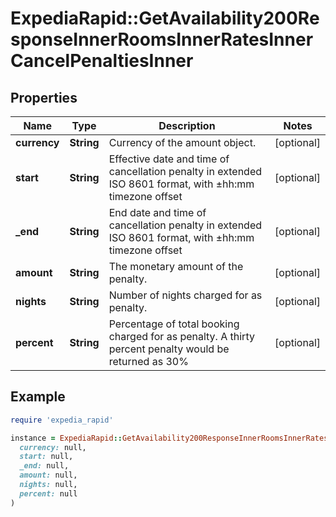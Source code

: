 # ExpediaRapid::GetAvailability200ResponseInnerRoomsInnerRatesInnerCancelPenaltiesInner

## Properties

| Name | Type | Description | Notes |
| ---- | ---- | ----------- | ----- |
| **currency** | **String** | Currency of the amount object. | [optional] |
| **start** | **String** | Effective date and time of cancellation penalty in extended ISO 8601 format, with ±hh:mm timezone offset | [optional] |
| **_end** | **String** | End date and time of cancellation penalty in extended ISO 8601 format, with ±hh:mm timezone offset | [optional] |
| **amount** | **String** | The monetary amount of the penalty. | [optional] |
| **nights** | **String** | Number of nights charged for as penalty. | [optional] |
| **percent** | **String** | Percentage of total booking charged for as penalty. A thirty percent penalty would be returned as 30% | [optional] |

## Example

```ruby
require 'expedia_rapid'

instance = ExpediaRapid::GetAvailability200ResponseInnerRoomsInnerRatesInnerCancelPenaltiesInner.new(
  currency: null,
  start: null,
  _end: null,
  amount: null,
  nights: null,
  percent: null
)
```

